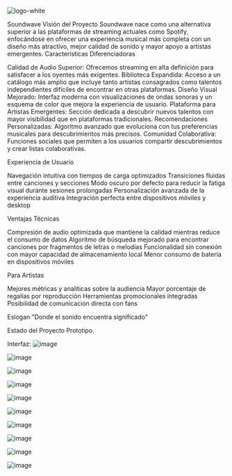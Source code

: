 ![logo-white](https://github.com/user-attachments/assets/c94550ec-4ad9-466f-af36-6fadf7779ae6)

Soundwave
Visión del Proyecto
Soundwave nace como una alternativa superior a las plataformas de streaming actuales como Spotify, enfocándose en ofrecer una experiencia musical más completa con un diseño más atractivo, mejor calidad de sonido y mayor apoyo a artistas emergentes.
Características Diferenciadoras

Calidad de Audio Superior: Ofrecemos streaming en alta definición para satisfacer a los oyentes más exigentes.
Biblioteca Expandida: Acceso a un catálogo más amplio que incluye tanto artistas consagrados como talentos independientes difíciles de encontrar en otras plataformas.
Diseño Visual Mejorado: Interfaz moderna con visualizaciones de ondas sonoras y un esquema de color que mejora la experiencia de usuario.
Plataforma para Artistas Emergentes: Sección dedicada a descubrir nuevos talentos con mayor visibilidad que en plataformas tradicionales.
Recomendaciones Personalizadas: Algoritmo avanzado que evoluciona con tus preferencias musicales para descubrimientos más precisos.
Comunidad Colaborativa: Funciones sociales que permiten a los usuarios compartir descubrimientos y crear listas colaborativas.

Experiencia de Usuario

Navegación intuitiva con tiempos de carga optimizados
Transiciones fluidas entre canciones y secciones
Modo oscuro por defecto para reducir la fatiga visual durante sesiones prolongadas
Personalización avanzada de la experiencia auditiva
Integración perfecta entre dispositivos móviles y desktop

Ventajas Técnicas

Compresión de audio optimizada que mantiene la calidad mientras reduce el consumo de datos
Algoritmo de búsqueda mejorado para encontrar canciones por fragmentos de letras o melodías
Funcionalidad sin conexión con mayor capacidad de almacenamiento local
Menor consumo de batería en dispositivos móviles

Para Artistas

Mejores métricas y analíticas sobre la audiencia
Mayor porcentaje de regalías por reproducción
Herramientas promocionales integradas
Posibilidad de comunicación directa con fans

Eslogan
"Donde el sonido encuentra significado"

Estado del Proyecto
Prototipo.



Interfaz:
![image](https://github.com/user-attachments/assets/5dc8c171-b0af-4013-8964-04a1d8a87cc2)

![image](https://github.com/user-attachments/assets/a7f33e55-8386-4b22-9d74-7cb0cb55dabc)

![image](https://github.com/user-attachments/assets/23f0efe1-343c-40c8-8442-35f7d563e2f5)

![image](https://github.com/user-attachments/assets/7113a2c5-0572-4d27-ba34-39696a582891)

![image](https://github.com/user-attachments/assets/6292ec0f-f041-4ea2-960e-9a6dc99569ef)

![image](https://github.com/user-attachments/assets/567aeaac-4f3f-4d7a-a8b8-3744a5a181ee)

![image](https://github.com/user-attachments/assets/62c2e8f5-cbb2-41bc-846e-7f1a171d25f2)

![image](https://github.com/user-attachments/assets/40fd695e-218a-4c22-b679-29489495dacc)

![image](https://github.com/user-attachments/assets/7dbe8253-2ae8-42e6-95c1-942698583b2b)

![image](https://github.com/user-attachments/assets/67a4de70-7dbf-40ba-804b-4879e00c01af)




